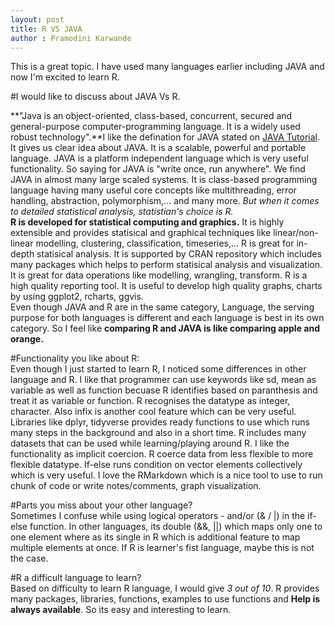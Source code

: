 ```yaml
---
layout: post
title: R VS JAVA
author : Pramodini Karwande
---
```



This is a great topic. I have used many languages earlier including JAVA and now I'm excited to learn R. <br/>

#I would like to discuss about JAVA Vs R. 

**"Java is an object-oriented, class-based, concurrent, secured and general-purpose computer-programming language. It is a widely used robust technology".**I like the defination for JAVA stated on [JAVA Tutorial]("https://www.javatpoint.com/java-tutorial"). It gives us clear idea about JAVA. It is a scalable, powerful and portable language. JAVA is a platform independent language which is very useful functionality. So saying for JAVA is "write once, run anywhere". We find JAVA in almost many large scaled systems. It is class-based programming language having many useful core concepts like multithreading, error handling, abstraction, polymorphism,... and many more. _But when it comes to detailed statistical analysis, statistian's choice is R._ <br/>
**R is developed for statistical computing and graphics.** It is highly extensible and provides statisical and graphical techniques like linear/non-linear modelling, clustering, classification, timeseries,... R is great for in-depth statisical analysis. It is supported by CRAN repository which includes many packages which helps to perform statisical analysis and visualization. It is great for data operations like modelling, wrangling, transform. R is a high quality reporting tool. It is useful to develop high quality graphs, charts by using ggplot2, rcharts, ggvis. <br/>
Even though JAVA and R are in the same category, Language, the serving purpose for both languages is different and each language is best in its own category. So I feel like **comparing R and JAVA is like comparing apple and orange.** <br/>

#Functionality you like about R: <br/>
Even though I just started to learn R, I noticed some differences in other language and R. I like that programmer can use keywords like sd, mean as variable as well as function becuase R identifies based on paranthesis and treat it as variable or function. R recognises the datatype as integer, character.  Also infix is another cool feature which can be very useful. Libraries like dplyr, tidyverse provides ready functions to use which runs many steps in the background and also in a short time. R includes many datasets that can be used while learning/playing around R. I like the functionality as implicit coercion. R coerce data from less flexible to more flexible datatype. If-else runs condition on vector elements collectively which is very useful. I love the RMarkdown which is  a nice tool to use to run chunk of code or write notes/comments, graph visualization. <br/>

#Parts you miss about your other language? <br/>
Sometimes I confuse while using logical operators - and/or (& / |) in the if-else function. In other languages, its double (&&, ||) which maps only one to one element where as its single in R which is additional feature to map multiple elements at once. If R is learner's fist language, maybe this is not the case. <br/>

#R a difficult language to learn? <br/>
Based on difficulty to learn R language, I would give _3 out of 10_. R provides many packages, libraries, functions, examples to use functions and **Help is always available**. So its easy and interesting to learn. <br/>
